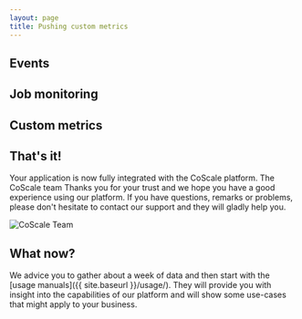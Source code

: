 ```yaml
---
layout: page
title: Pushing custom metrics
---
```


## Events

## Job monitoring

## Custom metrics

## That's it!
Your application is now fully integrated with the CoScale platform. The CoScale team Thanks you for your trust and we hope you have a good experience using our platform. If you have questions, remarks or problems, please don't hesitate to contact our support and they will gladly help you.

<p class="text-center"><img class="" src="{{ site.baseurl }}/gfx/getting-started/install-custom/team.jpg" alt="CoScale Team" /></p>

## What now?
We advice you to gather about a week of data and then start with the [usage manuals]({{ site.baseurl }}/usage/). They will provide you with insight into the capabilities of our platform and will show some use-cases that might apply to your business.
